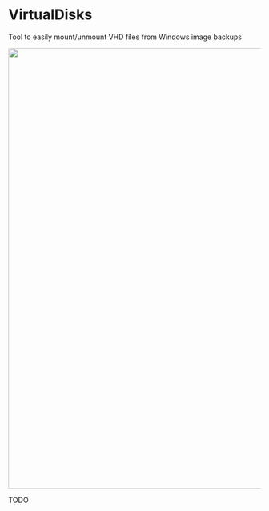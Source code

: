 # VirtualDisks
Tool to easily mount/unmount VHD files from Windows image backups

<img src="https://drive.google.com/uc?id=0B_1ZC4l0k6bJQm9abm1uZVJDWEE" style="width:880px;">

TODO